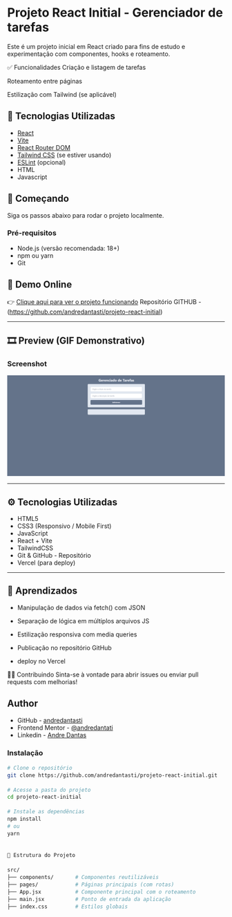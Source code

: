 # Projeto React Initial - Gerenciador de tarefas

Este é um projeto inicial em React criado para fins de estudo e experimentação com componentes, hooks e roteamento.

✅ Funcionalidades
Criação e listagem de tarefas

Roteamento entre páginas

Estilização com Tailwind (se aplicável)


## 🧪 Tecnologias Utilizadas

- [React](https://reactjs.org/)
- [Vite](https://vitejs.dev/)
- [React Router DOM](https://reactrouter.com/)
- [Tailwind CSS](https://tailwindcss.com/) (se estiver usando)
- [ESLint](https://eslint.org/) (opcional)
- HTML
- Javascript

## 🚀 Começando

Siga os passos abaixo para rodar o projeto localmente.

### Pré-requisitos

- Node.js (versão recomendada: 18+)
- npm ou yarn
- Git

## 🔗 Demo Online

👉 [Clique aqui para ver o projeto funcionando](https://projeto-react-initial.vercel.app/)
Repositório GITHUB - (https://github.com/andredantasti/projeto-react-initial)

---

## 🎞️ Preview (GIF Demonstrativo)

### Screenshot

![](./src/assets/animacaoReact.gif)

---

## ⚙️ Tecnologias Utilizadas

- HTML5
- CSS3 (Responsivo / Mobile First)
- JavaScript
- React + Vite
- TailwindCSS
- Git & GitHub - Repositório
- Vercel (para deploy)

---

## 🧠 Aprendizados
- Manipulação de dados via fetch() com JSON

- Separação de lógica em múltiplos arquivos JS

- Estilização responsiva com media queries

- Publicação no repositório GitHub

- deploy no Vercel

🙋‍♂️ Contribuindo
Sinta-se à vontade para abrir issues ou enviar pull requests com melhorias!

## Author

- GitHub - [andredantasti](https://github.com/andredantasti)
- Frontend Mentor - [@andredantati](https://www.frontendmentor.io/profile/andredantasti)
- Linkedin - [Andre Dantas](https://www.linkedin.com/in/andre-dantas-84b370366/)

### Instalação

```bash
# Clone o repositório
git clone https://github.com/andredantasti/projeto-react-initial.git

# Acesse a pasta do projeto
cd projeto-react-initial

# Instale as dependências
npm install
# ou
yarn


📁 Estrutura do Projeto

src/
├── components/       # Componentes reutilizáveis
├── pages/            # Páginas principais (com rotas)
├── App.jsx           # Componente principal com o roteamento
├── main.jsx          # Ponto de entrada da aplicação
├── index.css         # Estilos globais


